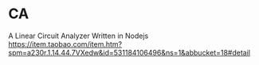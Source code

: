 # CA
A Linear Circuit Analyzer Written in Nodejs
https://item.taobao.com/item.htm?spm=a230r.1.14.44.7VXedw&id=531184106496&ns=1&abbucket=18#detail
